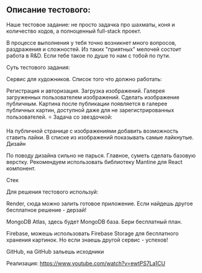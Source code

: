 ## Описание тестового: 
Наше тестовое задание: не просто задачка про шахматы, коня и количество ходов, а полноценный full-stack проект.

В процессе выполнения у тебя точно возникнет много вопросов, раздражения и сложностей. Из таких "приятных" мелочей состоит работа в R&D. Если тебе такое по душе то нам с тобой по пути.

Суть тестового задания:

Сервис для художников. Список того что должно работать:

Регистрация и авторизация.
Загрузка изображений.
Галерея загруженных пользователем изображений.
Сделать изображение публичным. Картина после публикации появляется в галерее публичных картин, доступной даже для не зарегистрированных пользователей.
⭐ Задача со звездочкой:

На публичной странице с изображениями добавить возможность ставить лайки. В списке из изображений показывать самые лайкнутые.
Дизайн

По поводу дизайна сильно не парься. Главное, суметь сделать базовую верстку. Рекомендуем использовать библиотеку Mantine для React компонент.

Стек

Для решения тестового используй:

Render, сюда можно залить готовое приложение. Если найдешь другое бесплатное решение - дерзай!

MongoDB Atlas, здесь будет MongoDB база. Бери бесплатный план.

Firebase, можешь использовать Firebase Storage для бесплатного хранения картинок. Но если знаешь другой сервис - успехов!

GitHub, на GitHub зальешь исходники

Реализация: https://www.youtube.com/watch?v=ewtPS7La1CU
